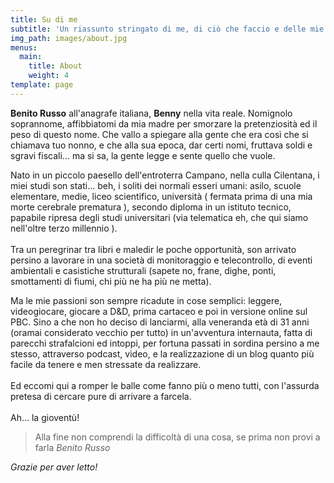 ```yaml
---
title: Su di me
subtitle: 'Un riassunto stringato di me, di ciò che faccio e delle mie passioni'
img_path: images/about.jpg
menus:
  main:
    title: About
    weight: 4
template: page
---
```

**Benito Russo** all'anagrafe italiana, **Benny** nella vita reale. Nomignolo soprannome, affibbiatomi da mia madre per smorzare la pretenziosità ed il peso di questo nome. Che vallo a spiegare alla gente che era così che si chiamava tuo nonno, e che alla sua epoca, dar certi nomi, fruttava soldi e sgravi fiscali... ma si sa, la gente legge e sente quello che vuole. 

Nato in un piccolo paesello dell'entroterra Campano, nella culla Cilentana, i miei studi son stati... beh, i soliti dei normali esseri umani: asilo, scuole elementare, medie, liceo scientifico, università ( fermata prima di una mia morte cerebrale prematura ), secondo diploma in un istituto tecnico, papabile ripresa degli studi universitari (via telematica eh, che qui siamo nell'oltre terzo millennio ).\
\
Tra un peregrinar tra libri e maledir le poche opportunità, son arrivato persino a lavorare in una società di monitoraggio e telecontrollo, di eventi ambientali e casistiche strutturali (sapete no, frane, dighe, ponti, smottamenti di fiumi, chi più ne ha più ne metta).

Ma le mie passioni son sempre ricadute in cose semplici: leggere, videogiocare, giocare a D&D, prima cartaceo e poi in versione online sul PBC. Sino a che non ho deciso di lanciarmi, alla veneranda età di 31 anni (oramai considerato vecchio per tutto) in un'avventura internauta, fatta di parecchi strafalcioni ed intoppi, per fortuna passati in sordina persino a me stesso, attraverso podcast, video, e la realizzazione di un blog quanto più facile da tenere e men stressate da realizzare.\
\
Ed eccomi qui a romper le balle come fanno più o meno tutti, con l'assurda pretesa di cercare pure di arrivare a farcela.\
\
Ah... la gioventù!

> Alla fine non comprendi la difficoltà di una cosa, se prima non provi a farla <cite> Benito Russo</cite>



_Grazie per aver letto!_
